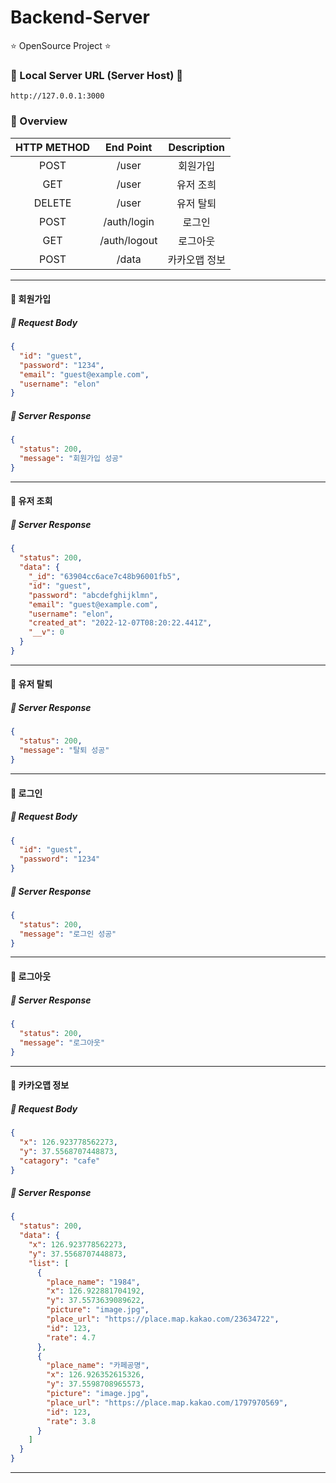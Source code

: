 # Backend-Server

⭐️ OpenSource Project ⭐️

### 🚨 Local Server URL (Server Host) 🚨

```text
http://127.0.0.1:3000
```

### 🌸 Overview

| HTTP METHOD |  End Point   |  Description  |
| :---------: | :----------: | :-----------: |
|    POST     |    /user     |   회원가입    |
|     GET     |    /user     |   유저 조희   |
|   DELETE    |    /user     |   유저 탈퇴   |
|    POST     | /auth/login  |    로그인     |
|     GET     | /auth/logout |   로그아웃    |
|    POST     |    /data     | 카카오맵 정보 |

---

#### 🧡 회원가입

##### 📌 Request Body

```json
{
  "id": "guest",
  "password": "1234",
  "email": "guest@example.com",
  "username": "elon"
}
```

##### 📌 Server Response

```json
{
  "status": 200,
  "message": "회원가입 성공"
}
```

---

#### 🧡 유저 조회

##### 📌 Server Response

```json
{
  "status": 200,
  "data": {
    "_id": "63904cc6ace7c48b96001fb5",
    "id": "guest",
    "password": "abcdefghijklmn",
    "email": "guest@example.com",
    "username": "elon",
    "created_at": "2022-12-07T08:20:22.441Z",
    "__v": 0
  }
}
```

---

#### 🧡 유저 탈퇴

##### 📌 Server Response

```json
{
  "status": 200,
  "message": "탈퇴 성공"
}
```

---

#### 🧡 로그인

##### 📌 Request Body

```json
{
  "id": "guest",
  "password": "1234"
}
```

##### 📌 Server Response

```json
{
  "status": 200,
  "message": "로그인 성공"
}
```

---

#### 🧡 로그아웃

##### 📌 Server Response

```json
{
  "status": 200,
  "message": "로그아웃"
}
```

---

#### 🧡 카카오맵 정보

##### 📌 Request Body

```json
{
  "x": 126.923778562273,
  "y": 37.5568707448873,
  "catagory": "cafe"
}
```

##### 📌 Server Response

```json
{
  "status": 200,
  "data": {
    "x": 126.923778562273,
    "y": 37.5568707448873,
    "list": [
      {
        "place_name": "1984",
        "x": 126.922881704192,
        "y": 37.5573639089622,
        "picture": "image.jpg",
        "place_url": "https://place.map.kakao.com/23634722",
        "id": 123,
        "rate": 4.7
      },
      {
        "place_name": "카페공명",
        "x": 126.926352615326,
        "y": 37.5598708965573,
        "picture": "image.jpg",
        "place_url": "https://place.map.kakao.com/1797970569",
        "id": 123,
        "rate": 3.8
      }
    ]
  }
}
```

---
